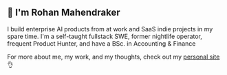 ## 👋 I'm Rohan Mahendraker

I build enterprise AI products from at work and SaaS indie projects in my spare time. I'm a self-taught fullstack SWE, former nightlife operator, frequent Product Hunter, and have a BSc. in Accounting & Finance


For more about me, my work, and my thoughts, check out my [personal site](https://www.mahendraker.com/) 👌




